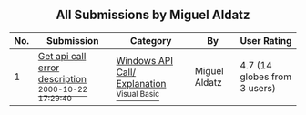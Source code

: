 ﻿<div align="center">

## All Submissions by Miguel Aldatz

</div>

No.  | Submission | Category | By   | User Rating
---- | ---------- | -------- | ---- | -----------
1 | [Get api call error description<br /><sup>2000-10-22 17:29:40</sup>](https://github.com/Planet-Source-Code/miguel-aldatz-get-api-call-error-description__1-12233) | [Windows API Call/ Explanation<br /><sup>Visual Basic</sup>](../ByCategory/windows-api-call-explanation__1-39.md) | Miguel Aldatz | 4.7 (14 globes from 3 users)
